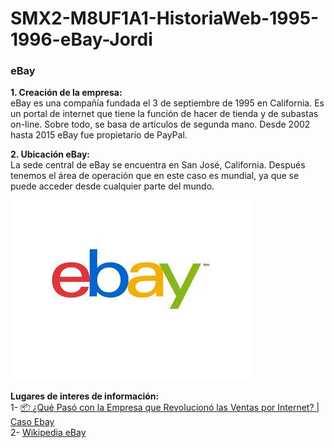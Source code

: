 # SMX2-M8UF1A1-HistoriaWeb-1995-1996-eBay-Jordi

### **eBay**

**1. Creación de la empresa:**  
eBay es una compañía fundada el 3 de septiembre de 1995 en California. Es un portal de internet que tiene la función de hacer de tienda y de subastas on-line. Sobre todo, se basa de artículos de segunda mano. 
Desde 2002 hasta 2015 eBay fue propietario de PayPal.  

**2. Ubicación eBay:**  
La sede central de eBay se encuentra en San José, California. Después tenemos el área de operación que en este caso es mundial, ya que se puede acceder desde cualquier parte del mundo.  

![Amazon](https://github.com/100006162/SMX2-M8UF1A1-HistoriaWeb-1995-1996-eBay-Jordi/blob/main/ebay.jpg "eBay")

**Lugares de interes de información:**  
1- [📦 ¿Qué Pasó con la Empresa que Revolucionó las Ventas por Internet? | Caso Ebay](https://www.youtube.com/watch?v=Uki_IIMxiMg)  
2- [Wikipedia eBay](https://es.wikipedia.org/wiki/EBay)
